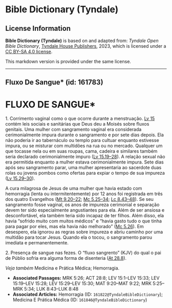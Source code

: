 # Bible Dictionary (Tyndale)

## License Information

**Bible Dictionary (Tyndale)** is based on and adapted from: _Tyndale Open Bible Dictionary_, [Tyndale House Publishers](https://tyndaleopenresources.com/), 2023, which is licensed under a [CC BY-SA 4.0 license](https://creativecommons.org/licenses/by-sa/4.0/legalcode.en).

This markdown version is provided under the same license.



--------------------------------

## Fluxo De Sangue* (id: 161783)

FLUXO DE SANGUE\*
=================

1\. Corrimento vaginal como o que ocorre durante a menstruação. [Lv 15](https://ref.ly/Lev15:1-Lev15:33) contém leis sociais e sanitárias que Deus deu a Moisés sobre fluxos genitais. Uma mulher com sangramento vaginal era considerada cerimonialmente impura durante o sangramento e por sete dias depois. Ela não poderia ir ao tabernáculo ou templo para cultuar enquanto estivesse impura, ou se misturar com multidões na rua ou no mercado. Qualquer um que tocasse nela ou em suas roupas, cama, cadeira e similares também seria declarado cerimonialmente impuro ([Lv 15\.19–28](https://ref.ly/Lev15:19-Lev15:28)). A relação sexual não era permitida enquanto a mulher estava cerimonialmente impura. Sete dias após seu sangramento parar, uma mulher apresentaria ao sacerdote duas rolas ou jovens pombos como ofertas para expiar o tempo de sua impureza ([Lv 15\.29–30](https://ref.ly/Lev15:29-Lev15:30)).

A cura milagrosa de Jesus de uma mulher que havia estado com hemorragia (lenta ou intermitentemente) por 12 anos foi registrada em três dos quatro Evangelhos ([Mt 9\.20–22](https://ref.ly/Matt9:20-Matt9:22); [Mc 5\.25–34](https://ref.ly/Mark5:25-Mark5:34); [Lc 8\.43–48](https://ref.ly/Luke8:43-Luke8:48)). Se seu sangramento fosse vaginal, os anos de impureza cerimonial e separação devem ter sido especialmente angustiantes para ela. Além de ser ansiosa e desconfortável, ela também teria sido incapaz de ter filhos. Além disso, ela havia “sofrido muito com muitos médicos” e “havia gasto tudo o que tinha para pagar por eles, mas ela havia não melhorado” ([Mc 5\.26](https://ref.ly/Mark5:26)). Em desespero, ela ignorou as regras sobre impureza e abriu caminho por uma multidão para tocar Jesus. Quando ela o tocou, o sangramento parou imediata e permanentemente.

2\. Presença de sangue nas fezes. O “fluxo sangrento” (KJV) do qual o pai de Públio sofria era alguma forma de disenteria ([At 28\.8](https://ref.ly/Acts28:8)).

*Veja também* Medicina e Prática Médica; Hemorragia.

* **Associated Passages:** MRK 5:26; ACT 28:8; LEV 15:1–LEV 15:33; LEV 15:19–LEV 15:28; LEV 15:29–LEV 15:30; MAT 9:20–MAT 9:22; MRK 5:25–MRK 5:34; LUK 8:43–LUK 8:48
* **Associated Articles:** Hemorragia (ID: `161822@TyndaleBibleDictionary`); Medicina E Prática Médica (ID: `161846@TyndaleBibleDictionary`)

